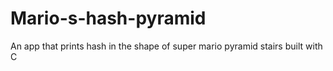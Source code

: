# Mario-s-hash-pyramid
An app that prints hash in the shape of super mario pyramid stairs built with C
